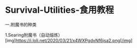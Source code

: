 # Survival-Utilities-食用教程

一.附魔书的种类

1.Searing附魔书（自动熔炼）
[img]https://i.loli.net/2020/03/21/x4WXPgdvNf6jsa2.png[/img]
